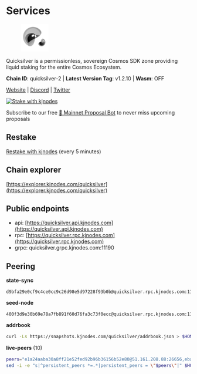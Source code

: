 # Services

<figure><img src="https://raw.githubusercontent.com/kj89/cosmos-images/main/logos/quicksilver.png" alt=""><figcaption></figcaption></figure>

Quicksilver is a permissionless, sovereign Cosmos SDK zone providing liquid staking for the entire Cosmos Ecosystem.

**Chain ID**: quicksilver-2 | **Latest Version Tag**: v1.2.10 | **Wasm**: OFF

[Website](https://quicksilver.zone) | [Discord](https://discord.gg/quicksilverprotocol) | [Twitter](https://twitter.com/quicksilverzone)

[![Stake with kjnodes](https://i.ibb.co/cr44Q8j/button-stake-with-kjnodes.png)](https://restake.app/quicksilver/quickvaloper1fqfgpwdngmmay6ah7mg9y4k7ayykpzu6l3ht2m)

Subscribe to our free [🤖 Mainnet Proposal Bot](https://t.me/kjnodes_proposal_bot) to never miss upcoming proposals

## Restake

[Restake with kjnodes](https://restake.app/quicksilver/quickvaloper1fqfgpwdngmmay6ah7mg9y4k7ayykpzu6l3ht2m) (every 5 minutes)
## Chain explorer
[https://explorer.kjnodes.com/quicksilver](https://explorer.kjnodes.com/quicksilver)

## Public endpoints

* api: [https://quicksilver.api.kjnodes.com](https://quicksilver.api.kjnodes.com)
* rpc: [https://quicksilver.rpc.kjnodes.com](https://quicksilver.rpc.kjnodes.com)
* grpc: quicksilver.grpc.kjnodes.com:11190

## Peering

**state-sync**

```text
d9bfa29e0cf9c4ce0cc9c26d98e5d97228f93b0b@quicksilver.rpc.kjnodes.com:11156
```

**seed-node**

```text
400f3d9e30b69e78a7fb891f60d76fa3c73f0ecc@quicksilver.rpc.kjnodes.com:11159
```

**addrbook**
```bash
curl -Ls https://snapshots.kjnodes.com/quicksilver/addrbook.json > $HOME/.quicksilverd/config/addrbook.json
```

**live-peers** (10)
```bash
peers="e1a24aaba30a8ff21e52fed92b96b36156b52e80@51.161.208.88:26656,ebafaa0d0087ecfc785b095d6a91a67a12eecd80@5.9.100.25:26656,0a226e70ceb7a4123e66216d1ed83ef22ed8a187@185.119.118.118:2000,d9bfa29e0cf9c4ce0cc9c26d98e5d97228f93b0b@65.109.88.38:11156,1b569bf57da79df4f85d207a161a97626988af76@65.109.92.241:20026,841efbdd6cd5c7191b5ec849499dfd9d1ea6a931@23.88.69.22:28566,4de2811fd20d33110daf62223975beccecbe55a0@15.235.114.195:26656,5fa47201aa5208c30982b6f9d8ca44222d256fc5@51.91.70.90:48656,663134c4999f4f9fc59879eaaebbb332e91e2160@45.34.1.114:33656,04dcb466b6804e6a57b7f9188b90f5bdc17037c0@108.165.178.242:26654"
sed -i -e "s|^persistent_peers *=.*|persistent_peers = \"$peers\"|" $HOME/.quicksilverd/config/config.toml
```
